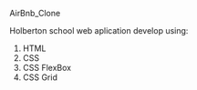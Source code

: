 AirBnb_Clone


Holberton school web aplication develop using:
1. HTML 
2. CSS
3. CSS FlexBox
4. CSS Grid
